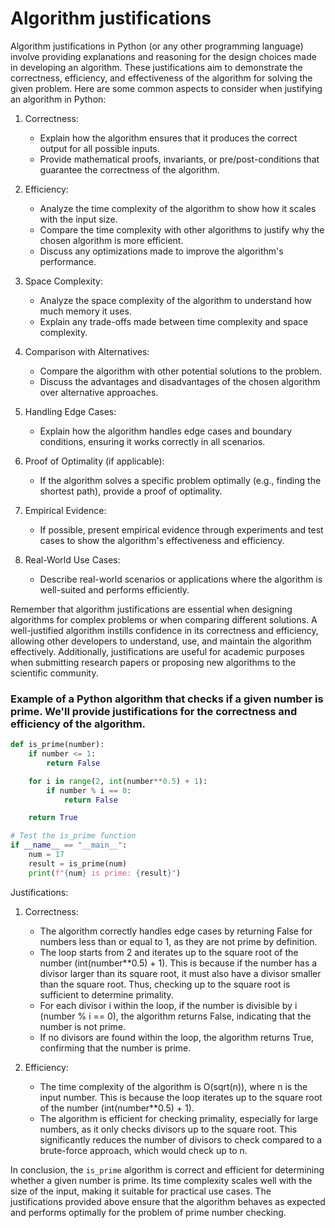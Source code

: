 # Algorithm justifications

Algorithm justifications in Python (or any other programming language) involve providing explanations and reasoning for the design choices made in developing an algorithm. These justifications aim to demonstrate the correctness, efficiency, and effectiveness of the algorithm for solving the given problem. Here are some common aspects to consider when justifying an algorithm in Python:

1. Correctness:
   - Explain how the algorithm ensures that it produces the correct output for all possible inputs.
   - Provide mathematical proofs, invariants, or pre/post-conditions that guarantee the correctness of the algorithm.

2. Efficiency:
   - Analyze the time complexity of the algorithm to show how it scales with the input size.
   - Compare the time complexity with other algorithms to justify why the chosen algorithm is more efficient.
   - Discuss any optimizations made to improve the algorithm's performance.

3. Space Complexity:
   - Analyze the space complexity of the algorithm to understand how much memory it uses.
   - Explain any trade-offs made between time complexity and space complexity.

4. Comparison with Alternatives:
   - Compare the algorithm with other potential solutions to the problem.
   - Discuss the advantages and disadvantages of the chosen algorithm over alternative approaches.

5. Handling Edge Cases:
   - Explain how the algorithm handles edge cases and boundary conditions, ensuring it works correctly in all scenarios.

6. Proof of Optimality (if applicable):
   - If the algorithm solves a specific problem optimally (e.g., finding the shortest path), provide a proof of optimality.

7. Empirical Evidence:
   - If possible, present empirical evidence through experiments and test cases to show the algorithm's effectiveness and efficiency.

8. Real-World Use Cases:
   - Describe real-world scenarios or applications where the algorithm is well-suited and performs efficiently.

Remember that algorithm justifications are essential when designing algorithms for complex problems or when comparing different solutions. A well-justified algorithm instills confidence in its correctness and efficiency, allowing other developers to understand, use, and maintain the algorithm effectively. Additionally, justifications are useful for academic purposes when submitting research papers or proposing new algorithms to the scientific community.


### Example of a Python algorithm that checks if a given number is prime. We'll provide justifications for the correctness and efficiency of the algorithm.

```python
def is_prime(number):
    if number <= 1:
        return False

    for i in range(2, int(number**0.5) + 1):
        if number % i == 0:
            return False

    return True

# Test the is_prime function
if __name__ == "__main__":
    num = 17
    result = is_prime(num)
    print(f"{num} is prime: {result}")
```

Justifications:

1. Correctness:
   - The algorithm correctly handles edge cases by returning False for numbers less than or equal to 1, as they are not prime by definition.
   - The loop starts from 2 and iterates up to the square root of the number (int(number**0.5) + 1). This is because if the number has a divisor larger than its square root, it must also have a divisor smaller than the square root. Thus, checking up to the square root is sufficient to determine primality.
   - For each divisor i within the loop, if the number is divisible by i (number % i == 0), the algorithm returns False, indicating that the number is not prime.
   - If no divisors are found within the loop, the algorithm returns True, confirming that the number is prime.

2. Efficiency:
   - The time complexity of the algorithm is O(sqrt(n)), where n is the input number. This is because the loop iterates up to the square root of the number (int(number**0.5) + 1).
   - The algorithm is efficient for checking primality, especially for large numbers, as it only checks divisors up to the square root. This significantly reduces the number of divisors to check compared to a brute-force approach, which would check up to n.

In conclusion, the `is_prime` algorithm is correct and efficient for determining whether a given number is prime. Its time complexity scales well with the size of the input, making it suitable for practical use cases. The justifications provided above ensure that the algorithm behaves as expected and performs optimally for the problem of prime number checking.